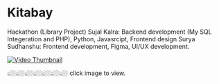 # Kitabay
Hackathon (Library Project)
Sujal Kalra: Backend development (My SQL Integeration and PHP), Python, Javasrcipt, Frontend design
Surya Sudhanshu: Frontend development, Figma, UI/UX development.




[![Video Thumbnail](https://i.pinimg.com/564x/fd/42/af/fd42af8a3cacf086abbcf7bf874eb24d.jpg)](https://youtu.be/yNW3xBJacys?si=X6Eook4PYuTWPIvS)


👆🏼👆🏼👆🏼👆🏼👆🏼👆🏼👆🏼 click image to view.
